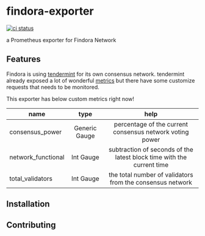 # findora-exporter
[![ci status](https://github.com/FindoraNetwork/findora-exporter/actions/workflows/main.yml/badge.svg?branch=main)](https://github.com/FindoraNetwork/findora-exporter/actions)

a Prometheus exporter for Findora Network

## Features
Findora is using [tendermint](https://tendermint.com/) for its own consensus network. tendermint already exposed a lot of wonderful [metrics](https://docs.tendermint.com/master/nodes/metrics.html) but there have some customize requests that needs to be monitored.

This exporter has below custom metrics right now!

| name | type | help |
| - | :-: | :-: |
| consensus_power | Generic Gauge | percentage of the current consensus network voting power |
| network_functional | Int Gauge | subtraction of seconds of the latest block time with the current time |
| total_validators | Int Gauge | the total number of validators from the consensus network |

## Installation

## Contributing
